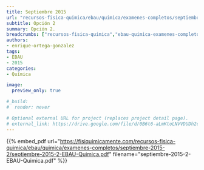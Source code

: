 ```yaml
---
title: Septiembre 2015
url: "recursos-fisica-quimica/ebau/quimica/examenes-completos/septiembre-2015-2"
subtitle: Opción 2
summary: Opción 2.
breadcrumbs: ["recursos-fisica-quimica","ebau-quimica-examenes-completos"]
authors:
- enrique-ortega-gonzalez
tags:
- EBAU
- 2015
categories:
- Química

image:
  preview_only: true

#_build:
#  render: never

# Optional external URL for project (replaces project detail page).
# external_link: https://drive.google.com/file/d/0B6t6-aLmKtoLNVVDUDh2c21IWEk/view
---
```


{{% embed_pdf url="https://fisiquimicamente.com/recursos-fisica-quimica/ebau/quimica/examenes-completos/septiembre-2015-2/septiembre-2015-2-EBAU-Quimica.pdf" filename="septiembre-2015-2-EBAU-Quimica.pdf" %}}